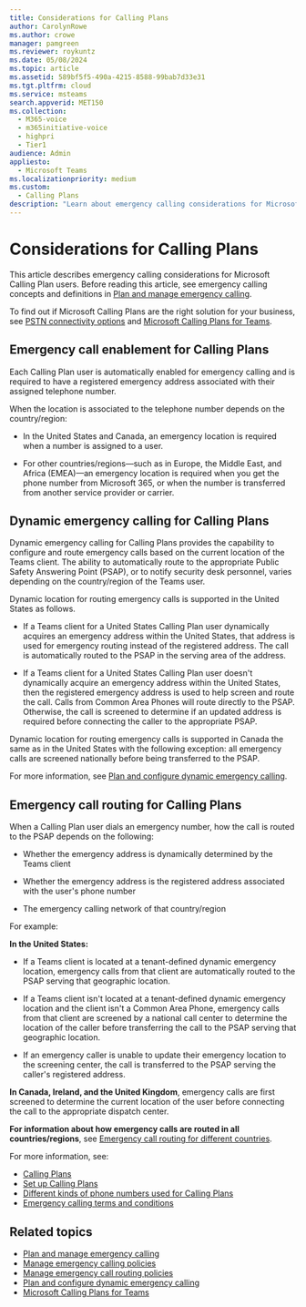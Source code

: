 ```yaml
---
title: Considerations for Calling Plans
author: CarolynRowe
ms.author: crowe
manager: pamgreen
ms.reviewer: roykuntz
ms.date: 05/08/2024
ms.topic: article
ms.assetid: 589bf5f5-490a-4215-8588-99bab7d33e31
ms.tgt.pltfrm: cloud
ms.service: msteams
search.appverid: MET150
ms.collection:
  - M365-voice
  - m365initiative-voice
  - highpri
  - Tier1
audience: Admin
appliesto:
  - Microsoft Teams
ms.localizationpriority: medium
ms.custom:
  - Calling Plans
description: "Learn about emergency calling considerations for Microsoft Calling Plans."
---
```


# Considerations for Calling Plans

This article describes emergency calling considerations for Microsoft Calling Plan users. Before reading this article, see emergency calling concepts and definitions in [Plan and manage emergency calling](what-are-emergency-locations-addresses-and-call-routing.md).

To find out if Microsoft Calling Plans are the right solution for your business, see [PSTN connectivity options](pstn-connectivity.md) and [Microsoft Calling Plans for Teams](calling-plans-for-office-365.md).

## Emergency call enablement for Calling Plans

Each Calling Plan user is automatically enabled for emergency calling and is required to have a registered emergency address associated with their assigned telephone number.

When the location is associated to the telephone number depends on the country/region:

- In the United States and Canada, an emergency location is required when a number is assigned to a user.

- For other countries/regions&mdash;such as in Europe, the Middle East, and Africa (EMEA)&mdash;an emergency location is required when you get the phone number from Microsoft 365, or when the number is transferred from another service provider or carrier.

## Dynamic emergency calling for Calling Plans

Dynamic emergency calling for Calling Plans provides the capability to configure and route emergency calls based on the current location of the Teams client. The ability to automatically route to the appropriate Public Safety Answering Point (PSAP), or to notify security desk personnel, varies depending on the country/region of the Teams user.

Dynamic location for routing emergency calls is supported in the United States as follows.

- If a Teams client for a United States Calling Plan user dynamically acquires an emergency address within the United States, that address is used for emergency routing instead of the registered address. The call is automatically routed to the PSAP in the serving area of the address.

- If a Teams client for a United States Calling Plan user doesn't dynamically acquire an emergency address within the United States, then the registered emergency address is used to help screen and route the call. Calls from Common Area Phones will route directly to the PSAP. Otherwise, the call is screened to determine if an updated address is required before connecting the caller to the appropriate PSAP.

Dynamic location for routing emergency calls is supported in Canada the same as in the United States with the following exception: all emergency calls are screened nationally before being transferred to the PSAP.

For more information, see [Plan and configure dynamic emergency calling](configure-dynamic-emergency-calling.md).

## Emergency call routing for Calling Plans

When a Calling Plan user dials an emergency number, how the call is routed to the PSAP depends on the following:

- Whether the emergency address is dynamically determined by the Teams client

- Whether the emergency address is the registered address associated with the user's phone number

- The emergency calling network of that country/region

For example:

**In the United States:**

- If a Teams client is located at a tenant-defined dynamic emergency location, emergency calls from that client are automatically routed to the PSAP serving that geographic location.

- If a Teams client isn't located at a tenant-defined dynamic emergency location and the client isn't a Common Area Phone, emergency calls from that client are screened by a national call center to determine the location of the caller before transferring the call to the PSAP serving that geographic location.

- If an emergency caller is unable to update their emergency location to the screening center, the call is transferred to the PSAP serving the caller's registered address.

**In Canada, Ireland, and the United Kingdom**, emergency calls are first screened to determine the current location of the user before connecting the call to the appropriate dispatch center.

**For information about how emergency calls are routed in all countries/regions**, see [Emergency call routing for different countries](emergency-calling-availability.md).

For more information, see:

- [Calling Plans](calling-plan-landing-page.md)
- [Set up Calling Plans](set-up-calling-plans.md)
- [Different kinds of phone numbers used for Calling Plans](different-kinds-of-phone-numbers-used-for-calling-plans.md)
- [Emergency calling terms and conditions](emergency-calling-terms-and-conditions.md)

## Related topics

- [Plan and manage emergency calling](what-are-emergency-locations-addresses-and-call-routing.md)
- [Manage emergency calling policies](manage-emergency-calling-policies.md)
- [Manage emergency call routing policies](manage-emergency-call-routing-policies.md)
- [Plan and configure dynamic emergency calling](configure-dynamic-emergency-calling.md)
- [Microsoft Calling Plans for Teams](calling-plans-for-office-365.md)

